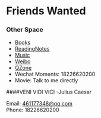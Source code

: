 
# Friends Wanted

### Other Space  
- [Books](https://1drv.ms/f/s!AjnTck1kjTur020KBel2WntM13Af)
- [ReadingNotes](https://d.docs.live.net/ab3b8d644d72d339/Documents/Zhang%20的笔记本/book.one#section-id={812ECB93-85B4-2944-A88F-3FC02B97E7A0}&end) 
- [Music](https://music.163.com/#/user/home?id=349944279)  
- [Weibo](https://weibo.com/LoveOrFail/home)  
- [QZone](https://user.qzone.qq.com/461177348)
- Wechat Moments: 18226620200
- Movie: Talk to me directly

####VENI VIDI VICI  -Julius Caesar


Email: 461177348@qq.com    
Phone: 18226620200
